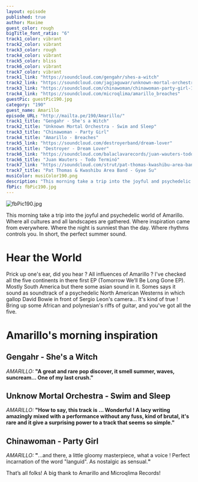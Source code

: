 ```yaml
---
layout: episode
published: true
author: Maxime
guest_color: rough
bigTitle_font_ratio: "6"
track1_color: vibrant
track2_color: vibrant
track3_color: rough
track4_color: vibrant
track5_color: bliss
track6_color: vibrant
track7_color: vibrant
track1_link: "https://soundcloud.com/gengahr/shes-a-witch"
track2_link: "https://soundcloud.com/jagjaguwar/unknown-mortal-orchestra-swim"
track3_link: "https://soundcloud.com/chinawoman/chinawoman-party-girl-1"
track4_link: "https://soundcloud.com/microqlima/amarillo_breaches"
guestPic: guestPic190.jpg
category: "190"
guest_name: Amarillo
episode_URL: "http://mailta.pe/190/Amarillo/"
track1_title: "Gengahr - She's a Witch"
track2_title: "Unknown Mortal Orchestra - Swim and Sleep"
track3_title: "Chinawoman - Party Girl"
track4_title: "Amarillo - Breaches"
track5_link: "https://soundcloud.com/destroyerband/dream-lover"
track5_title: "Destroyer - Dream Lover"
track6_link: "https://soundcloud.com/balaclavarecords/juan-wauters-todo-termino"
track6_title: "Juan Wauters - Todo Terminó"
track7_link: "https://soundcloud.com/strut/pat-thomas-kwashibu-area-band-gyae-su"
track7_title: "Pat Thomas & Kwashibu Area Band - Gyae Su"
musiColor: musiColor190.png
description: "This morning take a trip into the joyful and psychedelic world of Amarillo. Where all cultures and all landscapes are gathered. Where inspiration came from everywhere. Where the night is sunniest than the day. Where rhythms controls you. In short, the perfect summer sound."
fbPic: fbPic190.jpg
---
```


![fbPic190.jpg]({{site.baseurl}}/img/fbPic190.jpg)


<p id="introduction">This morning take a trip into the joyful and psychedelic world of Amarillo. Where all cultures and all landscapes are gathered. Where inspiration came from everywhere. Where the night is sunniest than the day. Where rhythms controls you. In short, the perfect summer sound. </p>
 
# Hear the World

Prick up one's ear, did you hear ? All influences of Amarillo ? I've checked all the five continents in there first EP (Tomorrow We’ll Be Long Gone EP). Mostly South America but there some asian sound in it. Somes says it sound as soundtrack of a psychedelic North American Westerns in which gallop David Bowie in front of Sergio Leon's camera... It's kind of true ! Bring up some African and polynesian's riffs of guitar, and you've got all the five.   
 
# Amarillo's morning inspiration

## Gengahr - She's a Witch
_AMARILLO:_ **"**A great and rare pop discover, it smell summer, waves, suncream... One of my last crush.**"**
 
## Unknow Mortal Orchestra - Swim and Sleep
_AMARILLO:_ **"**How to say, this track is ... Wonderful ! A lacy writing amazingly mixed with a performance without any fuss, kind of brutal, it's rare and it give a surprising power to a track that seems so simple.**"**
 
## Chinawoman - Party Girl
_AMARILLO:_ **"**...and there, a little gloomy masterpiece, what a voice ! Perfect incarnation of the word "languid". As nostalgic as sensual.**"**
 
<p id="outroduction">
That’s all folks! A big thank to Amarillo and Microqlima Records! 
</p>
